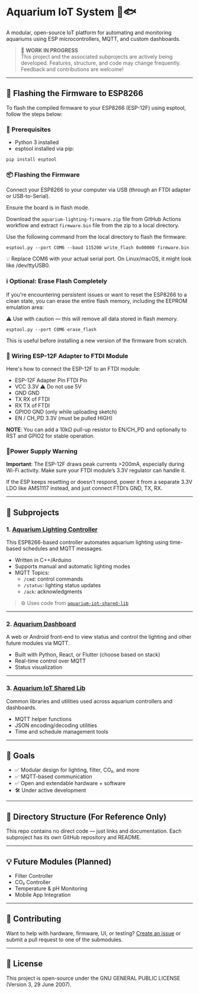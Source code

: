 # Aquarium IoT System 🌊🐟

A modular, open-source IoT platform for automating and monitoring aquariums using ESP microcontrollers, MQTT, and custom dashboards.

> 🐜 **WORK IN PROGRESS**  
> This project and the associated subprojects are actively being developed. Features, structure, and code may change frequently. Feedback and contributions are welcome!

---
## 🚀 Flashing the Firmware to ESP8266

To flash the compiled firmware to your ESP8266 (ESP-12F) using esptool, follow the steps below:

### 🔧 Prerequisites
- Python 3 installed
- esptool installed via pip:

```
pip install esptool
```

### 📦 Flashing the Firmware
Connect your ESP8266 to your computer via USB (through an FTDI adapter or USB-to-Serial).

Ensure the board is in flash mode.

Download the `aquarium-lighting-firmware.zip` file from GitHub Actions workflow and extract `firmware.bin` file from the zip to a local directory.

Use the following command from the local directory to flash the firmware:

```
esptool.py --port COM6 --baud 115200 write_flash 0x00000 firmware.bin
```

💡 Replace COM6 with your actual serial port. On Linux/macOS, it might look like /dev/ttyUSB0.

### ℹ️ Optional: Erase Flash Completely
If you're encountering persistent issues or want to reset the ESP8266 to a clean state, you can erase the entire flash memory, including the EEPROM emulation area:

⚠️ Use with caution — this will remove all data stored in flash memory.
```
esptool.py --port COM6 erase_flash
```
This is useful before installing a new version of the firmware from scratch.

### 🔌 Wiring ESP-12F Adapter to FTDI Module
Here's how to connect the ESP-12F to an FTDI module:

- ESP-12F Adapter Pin	FTDI Pin
- VCC	3.3V ⚠️ Do not use 5V
- GND	GND
- TX	RX of FTDI
- RX	TX of FTDI
- GPIO0	GND (only while uploading sketch)
- EN / CH_PD	3.3V (must be pulled HIGH)

**NOTE**: You can add a 10kΩ pull-up resistor to EN/CH_PD and optionally to RST and GPIO2 for stable operation.

### 🔋Power Supply Warning
**Important**: The ESP-12F draws peak currents >200mA, especially during Wi-Fi activity. Make sure your FTDI module’s 3.3V regulator can handle it.

If the ESP keeps resetting or doesn’t respond, power it from a separate 3.3V LDO like AMS1117 instead, and just connect FTDI’s GND, TX, RX.

---

## 🔧 Subprojects

### 1. [Aquarium Lighting Controller](https://github.com/bkscodehub/aquarium-lighting-controller)
This ESP8266-based controller automates aquarium lighting using time-based schedules and MQTT messages.

- Written in C++/Arduino
- Supports manual and automatic lighting modes
- MQTT Topics:
  - `/cmd`: control commands
  - `/status`: lighting status updates
  - `/ack`: acknowledgments

> ⚙️ Uses code from [`aquarium-iot-shared-lib`](https://github.com/bkscodehub/aquarium-iot-shared-lib)

---

### 2. [Aquarium Dashboard](https://github.com/bkscodehub/aquarium-dashboard)
A web or Android front-end to view status and control the lighting and other future modules via MQTT.

- Built with Python, React, or Flutter (choose based on stack)
- Real-time control over MQTT
- Status visualization

---

### 3. [Aquarium IoT Shared Lib](https://github.com/bkscodehub/aquarium-iot-shared-lib)
Common libraries and utilities used across aquarium controllers and dashboards.

- MQTT helper functions
- JSON encoding/decoding utilities
- Time and schedule management tools

---

## 📌 Goals

- ✅ Modular design for lighting, filter, CO₂, and more
- ✅ MQTT-based communication
- ✅ Open and extendable hardware + software
- 🛠️ Under active development

---

## 📂 Directory Structure (For Reference Only)

This repo contains no direct code — just links and documentation.
Each subproject has its own GitHub repository and README.

---

## 💡 Future Modules (Planned)

- Filter Controller
- CO₂ Controller
- Temperature & pH Monitoring
- Mobile App Integration

---

## 🤝 Contributing

Want to help with hardware, firmware, UI, or testing?
[Create an issue](https://github.com/bkscodehub/aquarium-iot/issues) or submit a pull request to one of the submodules.

---

## 📜 License

This project is open-source under the GNU GENERAL PUBLIC LICENSE (Version 3, 29 June 2007).
